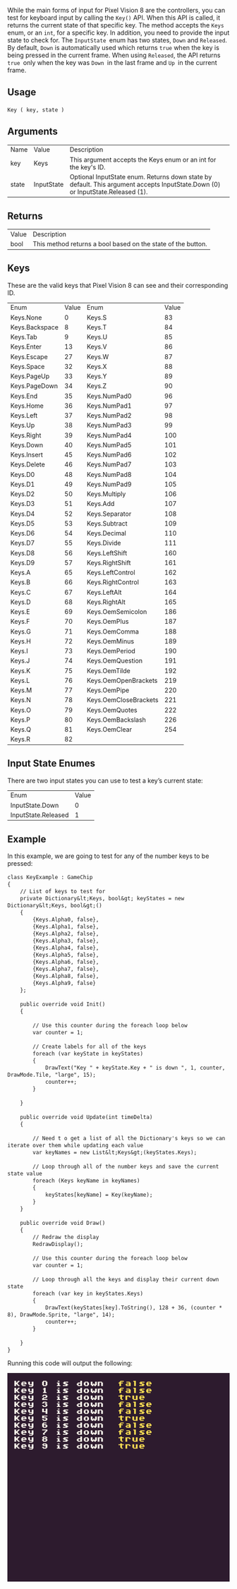 While the main forms of input for Pixel Vision 8 are the controllers, you can test for keyboard input by calling the `Key()` API. When this API is called, it returns the current state of that specific key. The method accepts the `Keys` enum, or an `int`, for a specific key. In addition, you need to provide the input state to check for. The `InputState `enum has two states, `Down` and `Released`. By default, `Down` is automatically used which returns `true` when the key is being pressed in the current frame. When using `Released`, the API returns `true `only when the key was `Down `in the last frame and `Up `in the current frame.

## Usage

`Key ( key, state )`

## Arguments

<table>
  <tr>
    <td>Name</td>
    <td>Value</td>
    <td>Description</td>
  </tr>
  <tr>
    <td>key</td>
    <td>Keys</td>
    <td>This argument accepts the Keys enum or an int for the key's ID.</td>
  </tr>
  <tr>
    <td>state</td>
    <td>InputState</td>
    <td>Optional InputState enum. Returns down state by default. This argument accepts InputState.Down (0) or InputState.Released (1).</td>
  </tr>
</table>


## Returns

<table>
  <tr>
    <td>Value</td>
    <td>Description</td>
  </tr>
  <tr>
    <td>bool</td>
    <td>This method returns a bool based on the state of the button.</td>
  </tr>
</table>


## Keys

These are the valid keys that Pixel Vision 8 can see and their corresponding ID.

<table>
  <tr>
    <td>Enum</td>
    <td>Value</td>
    <td>Enum</td>
    <td>Value</td>
  </tr>
  <tr>
    <td>Keys.None</td>
    <td>0</td>
    <td>Keys.S</td>
    <td>83</td>
  </tr>
  <tr>
    <td>Keys.Backspace</td>
    <td>8</td>
    <td>Keys.T</td>
    <td>84</td>
  </tr>
  <tr>
    <td>Keys.Tab</td>
    <td>9</td>
    <td>Keys.U</td>
    <td>85</td>
  </tr>
  <tr>
    <td>Keys.Enter</td>
    <td>13</td>
    <td>Keys.V</td>
    <td>86</td>
  </tr>
  <tr>
    <td>Keys.Escape</td>
    <td>27</td>
    <td>Keys.W</td>
    <td>87</td>
  </tr>
  <tr>
    <td>Keys.Space</td>
    <td>32</td>
    <td>Keys.X</td>
    <td>88</td>
  </tr>
  <tr>
    <td>Keys.PageUp</td>
    <td>33</td>
    <td>Keys.Y</td>
    <td>89</td>
  </tr>
  <tr>
    <td>Keys.PageDown</td>
    <td>34</td>
    <td>Keys.Z</td>
    <td>90</td>
  </tr>
  <tr>
    <td>Keys.End</td>
    <td>35</td>
    <td>Keys.NumPad0</td>
    <td>96</td>
  </tr>
  <tr>
    <td>Keys.Home</td>
    <td>36</td>
    <td>Keys.NumPad1</td>
    <td>97</td>
  </tr>
  <tr>
    <td>Keys.Left</td>
    <td>37</td>
    <td>Keys.NumPad2</td>
    <td>98</td>
  </tr>
  <tr>
    <td>Keys.Up</td>
    <td>38</td>
    <td>Keys.NumPad3</td>
    <td>99</td>
  </tr>
  <tr>
    <td>Keys.Right</td>
    <td>39</td>
    <td>Keys.NumPad4</td>
    <td>100</td>
  </tr>
  <tr>
    <td>Keys.Down</td>
    <td>40</td>
    <td>Keys.NumPad5</td>
    <td>101</td>
  </tr>
  <tr>
    <td>Keys.Insert</td>
    <td>45</td>
    <td>Keys.NumPad6</td>
    <td>102</td>
  </tr>
  <tr>
    <td>Keys.Delete</td>
    <td>46</td>
    <td>Keys.NumPad7</td>
    <td>103</td>
  </tr>
  <tr>
    <td>Keys.D0</td>
    <td>48</td>
    <td>Keys.NumPad8</td>
    <td>104</td>
  </tr>
  <tr>
    <td>Keys.D1</td>
    <td>49</td>
    <td>Keys.NumPad9</td>
    <td>105</td>
  </tr>
  <tr>
    <td>Keys.D2</td>
    <td>50</td>
    <td>Keys.Multiply</td>
    <td>106</td>
  </tr>
  <tr>
    <td>Keys.D3</td>
    <td>51</td>
    <td>Keys.Add</td>
    <td>107</td>
  </tr>
  <tr>
    <td>Keys.D4</td>
    <td>52</td>
    <td>Keys.Separator</td>
    <td>108</td>
  </tr>
  <tr>
    <td>Keys.D5</td>
    <td>53</td>
    <td>Keys.Subtract</td>
    <td>109</td>
  </tr>
  <tr>
    <td>Keys.D6</td>
    <td>54</td>
    <td>Keys.Decimal</td>
    <td>110</td>
  </tr>
  <tr>
    <td>Keys.D7</td>
    <td>55</td>
    <td>Keys.Divide</td>
    <td>111</td>
  </tr>
  <tr>
    <td>Keys.D8</td>
    <td>56</td>
    <td>Keys.LeftShift</td>
    <td>160</td>
  </tr>
  <tr>
    <td>Keys.D9</td>
    <td>57</td>
    <td>Keys.RightShift</td>
    <td>161</td>
  </tr>
  <tr>
    <td>Keys.A</td>
    <td>65</td>
    <td>Keys.LeftControl</td>
    <td>162</td>
  </tr>
  <tr>
    <td>Keys.B</td>
    <td>66</td>
    <td>Keys.RightControl</td>
    <td>163</td>
  </tr>
  <tr>
    <td>Keys.C</td>
    <td>67</td>
    <td>Keys.LeftAlt</td>
    <td>164</td>
  </tr>
  <tr>
    <td>Keys.D</td>
    <td>68</td>
    <td>Keys.RightAlt</td>
    <td>165</td>
  </tr>
  <tr>
    <td>Keys.E</td>
    <td>69</td>
    <td>Keys.OemSemicolon</td>
    <td>186</td>
  </tr>
  <tr>
    <td>Keys.F</td>
    <td>70</td>
    <td>Keys.OemPlus</td>
    <td>187</td>
  </tr>
  <tr>
    <td>Keys.G</td>
    <td>71</td>
    <td>Keys.OemComma</td>
    <td>188</td>
  </tr>
  <tr>
    <td>Keys.H</td>
    <td>72</td>
    <td>Keys.OemMinus</td>
    <td>189</td>
  </tr>
  <tr>
    <td>Keys.I</td>
    <td>73</td>
    <td>Keys.OemPeriod</td>
    <td>190</td>
  </tr>
  <tr>
    <td>Keys.J</td>
    <td>74</td>
    <td>Keys.OemQuestion</td>
    <td>191</td>
  </tr>
  <tr>
    <td>Keys.K</td>
    <td>75</td>
    <td>Keys.OemTilde</td>
    <td>192</td>
  </tr>
  <tr>
    <td>Keys.L</td>
    <td>76</td>
    <td>Keys.OemOpenBrackets</td>
    <td>219</td>
  </tr>
  <tr>
    <td>Keys.M</td>
    <td>77</td>
    <td>Keys.OemPipe</td>
    <td>220</td>
  </tr>
  <tr>
    <td>Keys.N</td>
    <td>78</td>
    <td>Keys.OemCloseBrackets</td>
    <td>221</td>
  </tr>
  <tr>
    <td>Keys.O</td>
    <td>79</td>
    <td>Keys.OemQuotes</td>
    <td>222</td>
  </tr>
  <tr>
    <td>Keys.P</td>
    <td>80</td>
    <td>Keys.OemBackslash</td>
    <td>226</td>
  </tr>
  <tr>
    <td>Keys.Q</td>
    <td>81</td>
    <td>Keys.OemClear</td>
    <td>254</td>
  </tr>
  <tr>
    <td>Keys.R</td>
    <td>82</td>
    <td></td>
    <td></td>
  </tr>
</table>


## Input State Enumes

There are two input states you can use to test a key’s current state:

<table>
  <tr>
    <td>Enum</td>
    <td>Value</td>
  </tr>
  <tr>
    <td>InputState.Down</td>
    <td>0</td>
  </tr>
  <tr>
    <td>InputState.Released</td>
    <td>1</td>
  </tr>
</table>


## Example

In this example, we are going to test for any of the number keys to be pressed:

    class KeyExample : GameChip
    {
        // List of keys to test for
        private Dictionary&lt;Keys, bool&gt; keyStates = new Dictionary&lt;Keys, bool&gt;()
        {
            {Keys.Alpha0, false},
            {Keys.Alpha1, false},
            {Keys.Alpha2, false},
            {Keys.Alpha3, false},
            {Keys.Alpha4, false},
            {Keys.Alpha5, false},
            {Keys.Alpha6, false},
            {Keys.Alpha7, false},
            {Keys.Alpha8, false},
            {Keys.Alpha9, false}
        };

        public override void Init()
        {

            // Use this counter during the foreach loop below
            var counter = 1;

            // Create labels for all of the keys
            foreach (var keyState in keyStates)
            {
                DrawText("Key " + keyState.Key + " is down ", 1, counter, DrawMode.Tile, "large", 15);
                counter++;
            }

        }

        public override void Update(int timeDelta)
        {
            
            // Need t o get a list of all the Dictionary's keys so we can iterate over them while updating each value
            var keyNames = new List&lt;Keys&gt;(keyStates.Keys);

            // Loop through all of the number keys and save the current state value
            foreach (Keys keyName in keyNames)
            {
                keyStates[keyName] = Key(keyName);
            }
        }

        public override void Draw()
        {
            // Redraw the display
            RedrawDisplay();

            // Use this counter during the foreach loop below
            var counter = 1;

            // Loop through all the keys and display their current down state
            foreach (var key in keyStates.Keys)
            {
                DrawText(keyStates[key].ToString(), 128 + 36, (counter * 8), DrawMode.Sprite, "large", 14);
                counter++;
            }

        }
    }

Running this code will output the following:

![image alt text](images/KeyOutput_image_0.png)


